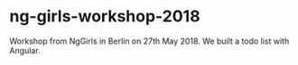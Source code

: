 # ng-girls-workshop-2018
Workshop from NgGirls in Berlin on 27th May 2018. We built a todo list with Angular.
